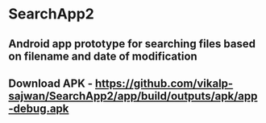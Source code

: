 # SearchApp2
## Android app prototype for searching files based on filename and date of modification
## Download APK - https://github.com/vikalp-sajwan/SearchApp2/app/build/outputs/apk/app-debug.apk
